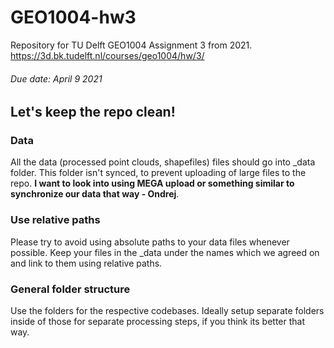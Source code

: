 # GEO1004-hw3
Repository for TU Delft GEO1004 Assignment 3 from 2021. https://3d.bk.tudelft.nl/courses/geo1004/hw/3/
###### Due date: April 9 2021



## Let's keep the repo clean!

### Data
All the data (processed point clouds, shapefiles) files should go into _data folder. This folder isn't synced, to prevent uploading of large files to the repo. **I want to look into using MEGA upload or something similar to synchronize our data that way - Ondrej**.

### Use relative paths
Please try to avoid using absolute paths to your data files whenever possible. Keep your files in the _data under the names which we agreed on and link to them using relative paths.

### General folder structure
Use the folders for the respective codebases. Ideally setup separate folders inside of those for separate processing steps, if you think its better that way.



